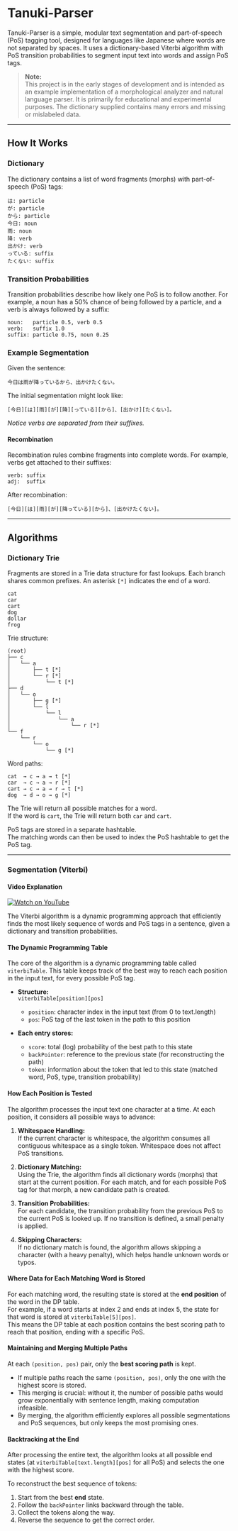 # Tanuki-Parser

Tanuki-Parser is a simple, modular text segmentation and part-of-speech (PoS) tagging tool, designed for languages like Japanese where words are not separated by spaces. It uses a dictionary-based Viterbi algorithm with PoS transition probabilities to segment input text into words and assign PoS tags.

> **Note:**  
> This project is in the early stages of development and is intended as an example implementation of a morphological analyzer and natural language parser. It is primarily for educational and experimental purposes. The dictionary supplied contains many errors and missing or mislabeled data.

---

## How It Works

### Dictionary

The dictionary contains a list of word fragments (morphs) with part-of-speech (PoS) tags:

```
は: particle  
が: particle  
から: particle  
今日: noun  
雨: noun  
降: verb  
出かけ: verb  
っている: suffix  
たくない: suffix
```

### Transition Probabilities

Transition probabilities describe how likely one PoS is to follow another. For example, a noun has a 50% chance of being followed by a particle, and a verb is always followed by a suffix:

```
noun:   particle 0.5, verb 0.5  
verb:   suffix 1.0  
suffix: particle 0.75, noun 0.25
```

### Example Segmentation

Given the sentence:

```
今日は雨が降っているから、出かけたくない。
```

The initial segmentation might look like:

```
[今日][は][雨][が][降][っている][から]、[出かけ][たくない]。
```

*Notice verbs are separated from their suffixes.*

#### Recombination

Recombination rules combine fragments into complete words. For example, verbs get attached to their suffixes:

```
verb: suffix  
adj:  suffix
```

After recombination:

```
[今日][は][雨][が][降っている][から]、[出かけたくない]。
```

---

## Algorithms

### Dictionary Trie

Fragments are stored in a Trie data structure for fast lookups. Each branch shares common prefixes. An asterisk `[*]` indicates the end of a word.

```
cat
car
cart
dog
dollar
frog
```

Trie structure:

```
(root)
├── c
│   └── a
│       ├── t [*]
│       └── r [*]
│           └── t [*]
├── d
│   └── o
│       ├── g [*]
│       └── l
│           └── l
│               └── a
│                   └── r [*]
└── f
    └── r
        └── o
            └── g [*]
```

Word paths:

```
cat  → c → a → t [*]  
car  → c → a → r [*]  
cart → c → a → r → t [*]  
dog  → d → o → g [*]
```

The Trie will return all possible matches for a word.  
If the word is `cart`, the Trie will return both `car` and `cart`.

PoS tags are stored in a separate hashtable.  
The matching words can then be used to index the PoS hashtable to get the PoS tag.

---

### Segmentation (Viterbi)

#### Video Explanation
[![Watch on YouTube](https://img.youtube.com/vi/IqXdjdOgXPM/0.jpg)](https://www.youtube.com/watch?v=IqXdjdOgXPM)

The Viterbi algorithm is a dynamic programming approach that efficiently finds the most likely sequence of words and PoS tags in a sentence, given a dictionary and transition probabilities.

#### The Dynamic Programming Table

The core of the algorithm is a dynamic programming table called `viterbiTable`. This table keeps track of the best way to reach each position in the input text, for every possible PoS tag.

- **Structure:**  
  `viterbiTable[position][pos]`
  - `position`: character index in the input text (from 0 to text.length)
  - `pos`: PoS tag of the last token in the path to this position

- **Each entry stores:**
  - `score`: total (log) probability of the best path to this state
  - `backPointer`: reference to the previous state (for reconstructing the path)
  - `token`: information about the token that led to this state (matched word, PoS, type, transition probability)

#### How Each Position is Tested

The algorithm processes the input text one character at a time. At each position, it considers all possible ways to advance:

1. **Whitespace Handling:**  
   If the current character is whitespace, the algorithm consumes all contiguous whitespace as a single token. Whitespace does not affect PoS transitions.

2. **Dictionary Matching:**  
   Using the Trie, the algorithm finds all dictionary words (morphs) that start at the current position. For each match, and for each possible PoS tag for that morph, a new candidate path is created.

3. **Transition Probabilities:**  
   For each candidate, the transition probability from the previous PoS to the current PoS is looked up. If no transition is defined, a small penalty is applied.

4. **Skipping Characters:**  
   If no dictionary match is found, the algorithm allows skipping a character (with a heavy penalty), which helps handle unknown words or typos.

#### Where Data for Each Matching Word is Stored

For each matching word, the resulting state is stored at the **end position** of the word in the DP table.  
For example, if a word starts at index 2 and ends at index 5, the state for that word is stored at `viterbiTable[5][pos]`.  
This means the DP table at each position contains the best scoring path to reach that position, ending with a specific PoS.

#### Maintaining and Merging Multiple Paths

At each `(position, pos)` pair, only the **best scoring path** is kept.

- If multiple paths reach the same `(position, pos)`, only the one with the highest score is stored.
- This merging is crucial: without it, the number of possible paths would grow exponentially with sentence length, making computation infeasible.
- By merging, the algorithm efficiently explores all possible segmentations and PoS sequences, but only keeps the most promising ones.

#### Backtracking at the End

After processing the entire text, the algorithm looks at all possible end states (at `viterbiTable[text.length][pos]` for all PoS) and selects the one with the highest score.

To reconstruct the best sequence of tokens:

1. Start from the best **end** state.
2. Follow the `backPointer` links backward through the table.
3. Collect the tokens along the way.
4. Reverse the sequence to get the correct order.